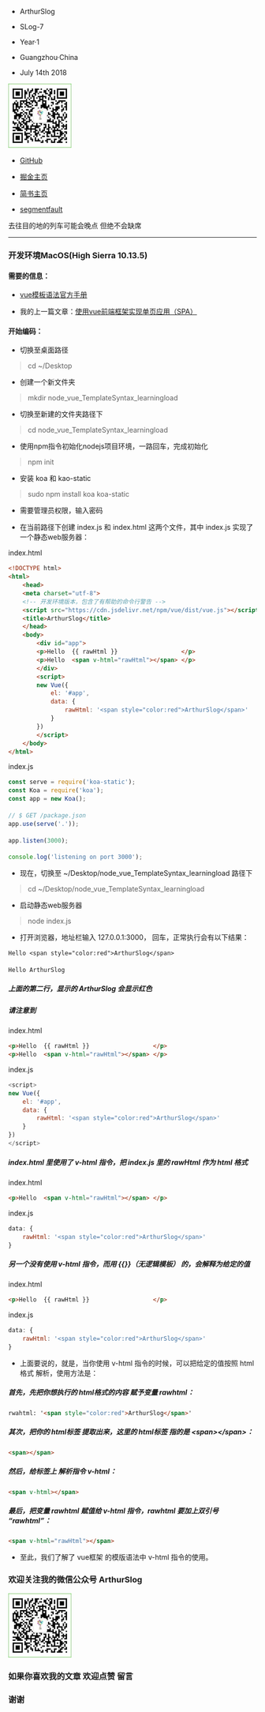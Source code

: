 * ArthurSlog
* SLog-7
* Year·1

* Guangzhou·China
* July 14th 2018

![关注微信公众号“ArthurSlog”](https://github.com/BlessedChild/LogofAxu/blob/master/images/icon_128.jpg?raw=true "微信扫描二维码，关注我的公众号")

* [GitHub](https://github.com/BlessedChild/ArthurSlog)

* [掘金主页](https://juejin.im/user/59f2a424f265da432f305c66/posts)

* [简书主页](https://www.jianshu.com/u/b9ebe10f0534)

* [segmentfault](https://segmentfault.com/u/arthurslog/articles)

去往目的地的列车可能会晚点 但绝不会缺席

---

### 开发环境MacOS(High Sierra 10.13.5)

#### 需要的信息：

* [vue模板语法官方手册](https://cn.vuejs.org/v2/guide/syntax.html)

* 我的上一篇文章：[使用vue前端框架实现单页应用（SPA）](https://juejin.im/post/5b4799435188251aca1e23d0)

#### 开始编码：

* 切换至桌面路径

> cd ~/Desktop

* 创建一个新文件夹

> mkdir node_vue_TemplateSyntax_learningload

* 切换至新建的文件夹路径下

> cd node_vue_TemplateSyntax_learningload

* 使用npm指令初始化nodejs项目环境，一路回车，完成初始化

> npm init

* 安装 koa 和 kao-static

> sudo npm install koa koa-static

* 需要管理员权限，输入密码

* 在当前路径下创建 index.js 和 index.html 这两个文件，其中 index.js 实现了一个静态web服务器：

index.html
``` html
<!DOCTYPE html>
<html>
    <head>
    <meta charset="utf-8">
    <!-- 开发环境版本，包含了有帮助的命令行警告 -->
    <script src="https://cdn.jsdelivr.net/npm/vue/dist/vue.js"></script>
    <title>ArthurSlog</title>
    </head>
    <body>
        <div id="app">
        <p>Hello  {{ rawHtml }}                  </p>
        <p>Hello  <span v-html="rawHtml"></span> </p>
        </div>
        <script>
        new Vue({
            el: '#app',
            data: {
                rawHtml: '<span style="color:red">ArthurSlog</span>'
            }
        })
        </script>
    </body>
</html>
```

index.js
``` js
const serve = require('koa-static');
const Koa = require('koa');
const app = new Koa();

// $ GET /package.json
app.use(serve('.'));

app.listen(3000);

console.log('listening on port 3000');
```

* 现在，切换至 ~/Desktop/node_vue_TemplateSyntax_learningload 路径下

> cd ~/Desktop/node_vue_TemplateSyntax_learningload

* 启动静态web服务器

> node index.js

* 打开浏览器，地址栏输入 127.0.0.1:3000， 回车，正常执行会有以下结果：

``` txt
Hello <span style="color:red">ArthurSlog</span>

Hello ArthurSlog
```

##### 上面的第二行，显示的 ArthurSlog 会显示红色

##### 请注意到 

index.html
``` html
<p>Hello  {{ rawHtml }}                  </p>
<p>Hello  <span v-html="rawHtml"></span> </p>
```

index.js
``` js
<script>
new Vue({
    el: '#app',
    data: {
        rawHtml: '<span style="color:red">ArthurSlog</span>'
    }
})
</script>
```

##### index.html 里使用了 v-html 指令，把 index.js 里的 rawHtml 作为 html 格式

index.html
``` html
<p>Hello  <span v-html="rawHtml"></span> </p>
```

index.js
``` js
data: {
    rawHtml: '<span style="color:red">ArthurSlog</span>'
}
```

##### 另一个没有使用 v-html 指令，而用 {{}}（无逻辑模板） 的，会解释为给定的值

index.html
``` html
<p>Hello  {{ rawHtml }}                  </p>
```

index.js
``` js
data: {
    rawHtml: '<span style="color:red">ArthurSlog</span>'
}
```

* 上面要说的，就是，当你使用 v-html 指令的时候，可以把给定的值按照 html格式 解析，使用方法是：

##### 首先，先把你想执行的 html格式的内容 赋予变量 rawhtml：

``` html
rwahtml: '<span style="color:red">ArthurSlog</span>'
```

##### 其次，把你的 html标签 提取出来，这里的 html标签 指的是 \<span>\</span>：

``` html
<span></span>
```

##### 然后，给标签上 解析指令 v-html：

``` html
<span v-html></span>
```

##### 最后，把变量 rawhtml 赋值给 v-html 指令，rawhtml 要加上双引号 “rawhtml”：

``` html
<span v-html="rawHtml"></span>
```

* 至此，我们了解了 vue框架 的模版语法中 v-html 指令的使用。

### 欢迎关注我的微信公众号 ArthurSlog

![ArthurSlog](https://github.com/BlessedChild/LogofAxu/blob/master/images/icon_128.jpg?raw=true "微信扫描二维码，关注我的公众号")

### 如果你喜欢我的文章 欢迎点赞 留言
### 谢谢
